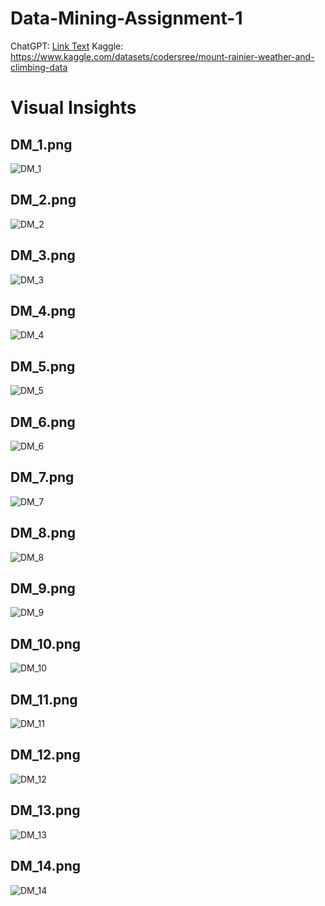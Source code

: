# Data-Mining-Assignment-1
 ChatGPT: [Link Text](https://github.com/darshlukkad/Data-Mining-1/blob/main/CRISM_DM_Assignment_1_DM.pdf)
 Kaggle: https://www.kaggle.com/datasets/codersree/mount-rainier-weather-and-climbing-data

# Visual Insights

## DM_1.png
![DM_1](graphs/DM_1.png)

## DM_2.png
![DM_2](graphs/DM_2.png)

## DM_3.png
![DM_3](graphs/DM_3.png)

## DM_4.png
![DM_4](graphs/DM_4.png)

## DM_5.png
![DM_5](graphs/DM_5.png)

## DM_6.png
![DM_6](graphs/DM_6.png)

## DM_7.png
![DM_7](graphs/DM_7.png)

## DM_8.png
![DM_8](graphs/DM_8.png)

## DM_9.png
![DM_9](graphs/DM_9.png)

## DM_10.png
![DM_10](graphs/DM_10.png)

## DM_11.png
![DM_11](graphs/DM_11.png)

## DM_12.png
![DM_12](graphs/DM_12.png)

## DM_13.png
![DM_13](graphs/DM_13.png)

## DM_14.png
![DM_14](graphs/DM_14.png)
